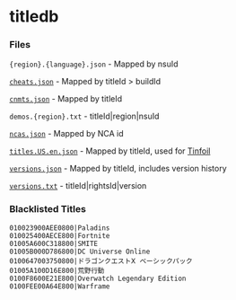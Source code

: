 # titledb


### Files
`{region}.{language}.json` - Mapped by nsuId

[`cheats.json`](cheats.json) - Mapped by titleId > buildId

[`cnmts.json`](cnmts.json) - Mapped by titleId

`demos.{region}.txt` - titleId|region|nsuId

[`ncas.json`](ncas.json) - Mapped by NCA id

[`titles.US.en.json`](titles.US.en.json) - Mapped by titleId, used for [Tinfoil](https://tinfoil.io/Download#download)

[`versions.json`](versions.json) - Mapped by titleId, includes version history

[`versions.txt`](versions.txt) - titleId|rightsId|version



### Blacklisted Titles

```
010023900AEE0800|Paladins
010025400AECE800|Fortnite
01005A600C318800|SMITE
01005B000D786800|DC Universe Online
0100647003750800|ドラゴンクエストⅩ ベーシックパック
01005A100D16E800|荒野行動
0100F8600E21E800|Overwatch Legendary Edition
0100FEE00A64E800|Warframe
```
